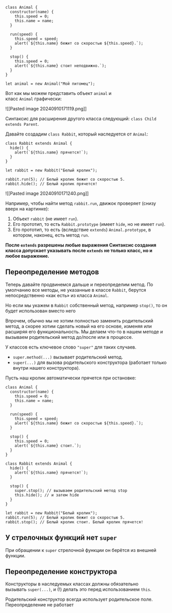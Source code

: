 ```JS
class Animal {
  constructor(name) {
    this.speed = 0;
    this.name = name;
  }

  run(speed) {
    this.speed = speed;
    alert(`${this.name} бежит со скоростью ${this.speed}.`);
  }

  stop() {
    this.speed = 0;
    alert(`${this.name} стоит неподвижно.`);
  }
}

let animal = new Animal("Мой питомец");
```

Вот как мы можем представить объект `animal` и класс `Animal` графически:

![[Pasted image 20240910171119.png]]

Синтаксис для расширения другого класса следующий: `class Child extends Parent`.

Давайте создадим `class Rabbit`, который наследуется от `Animal`:
```JS
class Rabbit extends Animal {
  hide() {
    alert(`${this.name} прячется!`);
  }
}

let rabbit = new Rabbit("Белый кролик");

rabbit.run(5); // Белый кролик бежит со скоростью 5.
rabbit.hide(); // Белый кролик прячется!
```

![[Pasted image 20240910171240.png]]

Например, чтобы найти метод `rabbit.run`, движок проверяет (снизу вверх на картинке):

1. Объект `rabbit` (не имеет `run`).
2. Его прототип, то есть `Rabbit.prototype` (имеет `hide`, но не имеет `run`).
3. Его прототип, то есть (вследствие `extends`) `Animal.prototype`, в котором, наконец, есть метод `run`.

__После `extends` разрешены любые выражения
Синтаксис создания класса допускает указывать после `extends` не только класс, но и любое выражение.__

## Переопределение методов
Теперь давайте продвинемся дальше и переопределим метод. По умолчанию все методы, не указанные в классе `Rabbit`, берутся непосредственно «как есть» из класса `Animal`.

Но если мы укажем в `Rabbit` собственный метод, например `stop()`, то он будет использован вместо него

Впрочем, обычно мы не хотим полностью заменить родительский метод, а скорее хотим сделать новый на его основе, изменяя или расширяя его функциональность. Мы делаем что-то в нашем методе и вызываем родительский метод до/после или в процессе.

У классов есть ключевое слово `"super"` для таких случаев.

- `super.method(...)` вызывает родительский метод.
- `super(...)` для вызова родительского конструктора (работает только внутри нашего конструктора).

Пусть наш кролик автоматически прячется при остановке:
```JS
class Animal {
  constructor(name) {
    this.speed = 0;
    this.name = name;
  }

  run(speed) {
    this.speed = speed;
    alert(`${this.name} бежит со скоростью ${this.speed}.`);
  }

  stop() {
    this.speed = 0;
    alert(`${this.name} стоит.`);
  }
}

class Rabbit extends Animal {
  hide() {
    alert(`${this.name} прячется!`);
  }

  stop() {
    super.stop(); // вызываем родительский метод stop
    this.hide(); // и затем hide
  }
}

let rabbit = new Rabbit("Белый кролик");
rabbit.run(5); // Белый кролик бежит со скоростью 5.
rabbit.stop(); // Белый кролик стоит. Белый кролик прячется!
```

## У стрелочных функций нет `super`
При обращении к `super` стрелочной функции он берётся из внешней функции.

## Переопределение конструктора
Конструкторы в наследуемых классах должны обязательно вызывать `super(...)`, и (!) делать это перед использованием `this`.

Родительский конструктор всегда использует родительское поле. Переопределение не работает